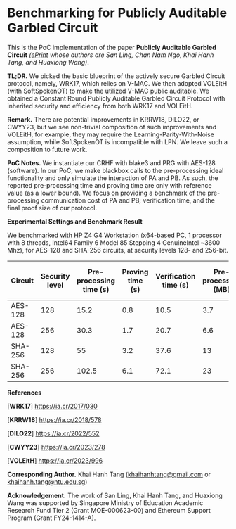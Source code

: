 # Benchmarking for Publicly Auditable Garbled Circuit

This is the PoC implementation of the paper **Publicly Auditable Garbled Circuit** *([ePrint](https://ia.cr/2025/772) whose authors are San Ling, Chan Nam Ngo, Khai Hanh Tang, and Huaxiong Wang)*.

**TL;DR.** We picked the basic blueprint of the actively secure Garbled Circuit protocol, namely, WRK17, which relies on V-MAC. We then adopted VOLEitH (with SoftSpokenOT) to make the utilized V-MAC public auditable. We obtained a Constant Round Publicly Auditable Garbled Circuit Protocol with inherited security and efficiency from both WRK17 and VOLEitH.

**Remark.**
There are potential improvements in KRRW18, DILO22, or CWYY23, but we see non-trivial composition of such improvements and VOLEitH, for example, they may require the Learning-Parity-With-Noise assumption, while SoftSpokenOT is incompatible with LPN. We leave such a composition to future work.

**PoC Notes.**
We instantiate our CRHF with blake3 and PRG with AES-128 (software). In our PoC, we make blackbox calls to the pre-processing ideal functionality and only simulate the interaction of PA and PB. As such, the reported pre-processing time and proving time are only with reference value (as a lower bound). We focus on providing a benchmark of the pre-processing communication cost of PA and PB; verification time, and the final proof size of our protocol.

**Experimental Settings and Benchmark Result**

We benchmarked with HP Z4 G4 Workstation (x64-based PC, 1 processor with 8 threads, Intel64 Family 6 Model 85 Stepping 4 GenuineIntel ~3600 Mhz), for AES-128 and SHA-256 circuits, at security levels 128- and 256-bit.

| Circuit | Security level |  Pre-processing time (s) | Proving time (s) | Verification time (s) | Pre-processing (MB) | Final Proof (incl. pre-processing) (MB) |
| -------- | -------- | -------- | -------- | -------- | -------- |-------- |
| AES-128     | 128     | 15.2     | 0.8     | 10.5     | 3.7     | 6.7     |
| AES-128     | 256     | 30.3     | 1.7     | 20.7     |6.6     | 12.5     |
| SHA-256     | 128     | 55     | 3.2     | 37.6     | 13     | 23.6     |
| SHA-256     | 256     | 102.5     | 6.1     | 72.1     |23     | 43.8     |


**References**

[**WRK17**] https://ia.cr/2017/030

[**KRRW18**] https://ia.cr/2018/578

[**DILO22**] https://ia.cr/2022/552

[**CWYY23**] https://ia.cr/2023/278

[**VOLEitH**] https://ia.cr/2023/996

**Corresponding Author.**
Khai Hanh Tang (khaihanhtang@gmail.com or khaihanh.tang@ntu.edu.sg)

**Acknowledgement.**
The work of San Ling, Khai Hanh Tang, and Huaxiong Wang was supported by Singapore Ministry of Education Academic Research Fund Tier 2 (Grant MOE-000623-00) and Ethereum Support Program (Grant FY24-1414-A).

